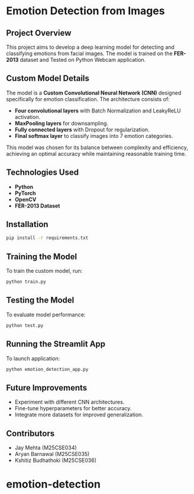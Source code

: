 # Emotion Detection from Images

## Project Overview
This project aims to develop a deep learning model for detecting and classifying emotions from facial images. The model is trained on the **FER-2013** dataset and Tested on Python Webcam application.

## Custom Model Details
The model is a **Custom Convolutional Neural Network (CNN)** designed specifically for emotion classification. The architecture consists of:
- **Four convolutional layers** with Batch Normalization and LeakyReLU activation.
- **MaxPooling layers** for downsampling.
- **Fully connected layers** with Dropout for regularization.
- **Final softmax layer** to classify images into 7 emotion categories.

This model was chosen for its balance between complexity and efficiency, achieving an optimal accuracy while maintaining reasonable training time.

## Technologies Used
- **Python**
- **PyTorch**
- **OpenCV**
- **FER-2013 Dataset**

## Installation
```bash
pip install -r requirements.txt
```

## Training the Model
To train the custom model, run:
```bash
python train.py
```

## Testing the Model
To evaluate model performance:
```bash
python test.py
```

## Running the Streamlit App
To launch application:
```bash
python emotion_detection_app.py
```

## Future Improvements
- Experiment with different CNN architectures.
- Fine-tune hyperparameters for better accuracy.
- Integrate more datasets for improved generalization.

## Contributors
- Jay Mehta (M25CSE034)
- Aryan Barnawal (M25CSE035)
- Kshitiz Budhathoki (M25CSE036)


# emotion-detection

